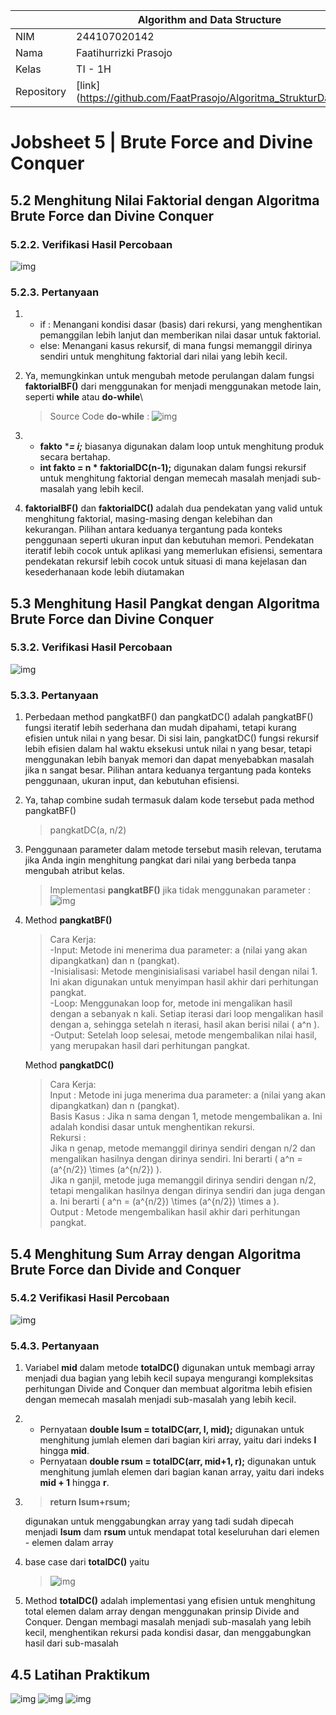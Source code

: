 |            | Algorithm and Data Structure                                   |
| ---------- | -------------------------------------------------------------- |
| NIM        | 244107020142                                                   |
| Nama       | Faatihurrizki Prasojo                                          |
| Kelas      | TI - 1H                                                        |
| Repository | [link] (https://github.com/FaatPrasojo/Algoritma_StrukturData) |

# Jobsheet 5 | Brute Force and Divine Conquer

## 5.2 Menghitung Nilai Faktorial dengan Algoritma Brute Force dan Divine Conquer

### 5.2.2. Verifikasi Hasil Percobaan

![img](img/ss1.jpg)

### 5.2.3. Pertanyaan

1. - if : Menangani kondisi dasar (basis) dari rekursi, yang menghentikan pemanggilan lebih lanjut dan memberikan nilai dasar untuk faktorial.
   - else: Menangani kasus rekursif, di mana fungsi memanggil dirinya sendiri untuk menghitung faktorial dari nilai yang lebih kecil.

2. Ya, memungkinkan untuk mengubah metode perulangan dalam fungsi **faktorialBF()** dari menggunakan for menjadi menggunakan metode lain, seperti **while** atau **do-while**\

   > Source Code **do-while** : ![img](img\sss2.jpg)

3. - **fakto** \***_= i;_** biasanya digunakan dalam loop untuk menghitung produk secara bertahap.
   - **int fakto = n \* faktorialDC(n-1);** digunakan dalam fungsi rekursif untuk menghitung faktorial dengan memecah masalah menjadi sub-masalah yang lebih kecil.

4. **faktorialBF()** dan **faktorialDC()** adalah dua pendekatan yang valid untuk menghitung faktorial, masing-masing dengan kelebihan dan kekurangan. Pilihan antara keduanya tergantung pada konteks penggunaan seperti ukuran input dan kebutuhan memori. Pendekatan iteratif lebih cocok untuk aplikasi yang memerlukan efisiensi, sementara pendekatan rekursif lebih cocok untuk situasi di mana kejelasan dan kesederhanaan kode lebih diutamakan

## 5.3 Menghitung Hasil Pangkat dengan Algoritma Brute Force dan Divine Conquer

### 5.3.2. Verifikasi Hasil Percobaan

![img](img/ss3.jpg)

### 5.3.3. Pertanyaan

1. Perbedaan method pangkatBF() dan pangkatDC() adalah pangkatBF() fungsi iteratif lebih sederhana dan mudah dipahami, tetapi kurang efisien untuk nilai n yang besar. Di sisi lain, pangkatDC() fungsi rekursif lebih efisien dalam hal waktu eksekusi untuk nilai n yang besar, tetapi menggunakan lebih banyak memori dan dapat menyebabkan masalah jika n sangat besar. Pilihan antara keduanya tergantung pada konteks penggunaan, ukuran input, dan kebutuhan efisiensi.

2. Ya, tahap combine sudah termasuk dalam kode tersebut pada method pangkatBF()

   > pangkatDC(a, n/2)

3. Penggunaan parameter dalam metode tersebut masih relevan, terutama jika Anda ingin menghitung pangkat dari nilai yang berbeda tanpa mengubah atribut kelas.

   > Implementasi **pangkatBF()** jika tidak menggunakan parameter :
   > ![img](img/ss4.jpg)

4. Method **pangkatBF()**

   > Cara Kerja:\
   > -Input: Metode ini menerima dua parameter: a (nilai yang akan dipangkatkan) dan n (pangkat).\
   > -Inisialisasi: Metode menginisialisasi variabel hasil dengan nilai 1. Ini akan digunakan untuk menyimpan hasil akhir dari perhitungan pangkat.\
   > -Loop: Menggunakan loop for, metode ini mengalikan hasil dengan a sebanyak n kali. Setiap iterasi dari loop mengalikan hasil dengan a, sehingga setelah n iterasi, hasil akan berisi nilai ( a^n ).\
   > -Output: Setelah loop selesai, metode mengembalikan nilai hasil, yang merupakan hasil dari perhitungan pangkat.

   Method **pangkatDC()**

   > Cara Kerja:\
   > Input : Metode ini juga menerima dua parameter: a (nilai yang akan dipangkatkan) dan n (pangkat).\
   > Basis Kasus : Jika n sama dengan 1, metode mengembalikan a. Ini adalah kondisi dasar untuk menghentikan rekursi.\
   > Rekursi : \
   > Jika n genap, metode memanggil dirinya sendiri dengan n/2 dan mengalikan hasilnya dengan dirinya sendiri. Ini berarti ( a^n = (a^{n/2}) \times (a^{n/2}) ).\
   > Jika n ganjil, metode juga memanggil dirinya sendiri dengan n/2, tetapi mengalikan hasilnya dengan dirinya sendiri dan juga dengan a. Ini berarti ( a^n = (a^{n/2}) \times (a^{n/2}) \times a ).\
   > Output : Metode mengembalikan hasil akhir dari perhitungan pangkat.

## 5.4 Menghitung Sum Array dengan Algoritma Brute Force dan Divide and Conquer

### 5.4.2 Verifikasi Hasil Percobaan

![img](img/ss5.jpg)

### 5.4.3. Pertanyaan

1. Variabel **mid** dalam metode **totalDC()** digunakan untuk membagi array menjadi dua bagian yang lebih kecil supaya mengurangi kompleksitas perhitungan Divide and Conquer dan membuat algoritma lebih efisien dengan memecah masalah menjadi sub-masalah yang lebih kecil.

2. - Pernyataan **double lsum = totalDC(arr, l, mid);** digunakan untuk menghitung jumlah elemen dari bagian kiri array, yaitu dari indeks **l** hingga **mid**.
   - Pernyataan **double rsum = totalDC(arr, mid+1, r);** digunakan untuk menghitung jumlah elemen dari bagian kanan array, yaitu dari indeks **mid + 1** hingga **r**.

3. > **return lsum+rsum;**

   digunakan untuk menggabungkan array yang tadi sudah dipecah menjadi **lsum** dam **rsum** untuk mendapat total keseluruhan dari elemen - elemen dalam array

4. base case dari **totalDC()** yaitu

   > ![img](img/ss6.jpg)

5. Method **totalDC()** adalah implementasi yang efisien untuk menghitung total elemen dalam array dengan menggunakan prinsip Divide and Conquer. Dengan membagi masalah menjadi sub-masalah yang lebih kecil, menghentikan rekursi pada kondisi dasar, dan menggabungkan hasil dari sub-masalah

## 4.5 Latihan Praktikum

![img](img/ss7.jpg)
![img](img/ss8.jpg)
![img](img/ss9.jpg)
